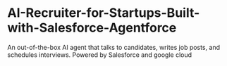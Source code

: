 # AI-Recruiter-for-Startups-Built-with-Salesforce-Agentforce
An out-of-the-box AI agent that talks to candidates, writes job posts, and schedules interviews. Powered by Salesforce and google cloud
